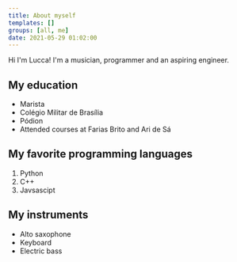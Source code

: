```yaml
---
title: About myself
templates: []
groups: [all, me]
date: 2021-05-29 01:02:00
--- 
```


Hi I'm Lucca! I'm a musician, programmer and an aspiring engineer.

## My education

* Marista
* Colégio Militar de Brasília
* Pódion
* Attended courses at Farias Brito and Ari de Sá

## My favorite programming languages

1. Python
2. C++
3. Javsascipt

## My instruments

* Alto saxophone
* Keyboard
* Electric bass



